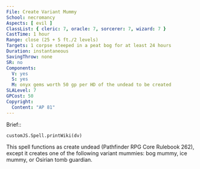 ```yaml
---
File: Create Variant Mummy
School: necromancy
Aspects: [ evil ]
ClassList: { cleric: 7, oracle: 7, sorcerer: 7, wizard: 7 }
CastTime: 1 hour
Range: close (25 + 5 ft./2 levels)
Targets: 1 corpse steeped in a peat bog for at least 24 hours
Duration: instantaneous
SavingThrow: none
SR: no
Components:
  V: yes
  S: yes
  M: onyx gems worth 50 gp per HD of the undead to be created
SLALevel: 7
GPCost: 50
Copyright:
  Content: "AP 81"
---
```

Brief:: 

```dataviewjs
customJS.Spell.printWiki(dv)
```

This spell functions as create undead (Pathfinder RPG Core Rulebook 262), except it creates one of the following variant mummies: bog mummy, ice mummy, or Osirian tomb guardian.
